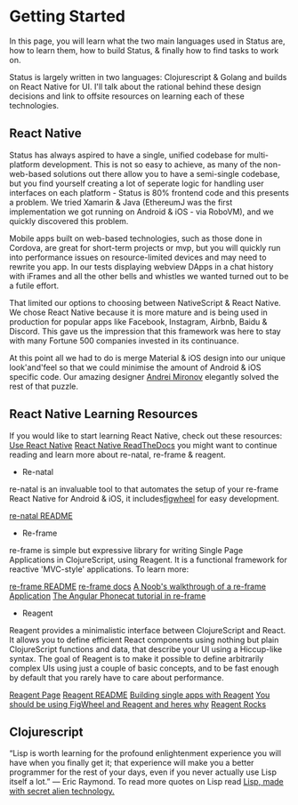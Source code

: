# Getting Started

In this page, you will learn what the two main languages used in Status
are, how to learn them, how to build Status, & finally how to find tasks
to work on.

Status is largely written in two languages: Clojurescript & Golang and
builds on React Native for UI. I'll talk about the rational behind these
design decisions and link to offsite resources on learning each of these
technologies.

## React Native

Status has always aspired to have a single, unified codebase for
multi-platform development. This is not so easy to achieve, as many of
the non-web-based solutions out there allow you to have a semi-single
codebase, but you find yourself creating a lot of seperate logic for
handling user interfaces on each platform - Status is 80% frontend code
and this presents a problem. We tried Xamarin & Java (EthereumJ was the
first implementation we got running on Android & iOS - via RoboVM), and
we quickly discovered this problem.

Mobile apps built on web-based technologies, such as those done in
Cordova, are great for short-term projects or mvp, but you will quickly
run into performance issues on resource-limited devices and may need to
rewrite you app. In our tests displaying webview DApps in a chat history
with iFrames and all the other bells and whistles we wanted turned out
to be a futile effort.

That limited our options to choosing between NativeScript & React
Native. We chose React Native because it is more mature and is being
used in production for popular apps like Facebook, Instagram, Airbnb,
Baidu & Discord. This gave us the impression that this framework was
here to stay with many Fortune 500 companies invested in its
continuance.

At this point all we had to do is merge Material & iOS design into our
unique look'and'feel so that we could minimise the amount of Android &
iOS specific code. Our amazing designer [Andrei
Mironov](https://dribbble.com/andmironov) elegantly solved the rest of
that puzzle.

## React Native Learning Resources

If you would like to start learning React Native, check out these
resources: [Use React Native](http://www.reactnative.com/books/) [React
Native
ReadTheDocs](https://facebook.github.io/react-native/docs/getting-started.html)
you might want to continue reading and learn more about re-natal,
re-frame & reagent.

  - Re-natal

re-natal is an invaluable tool to that automates the setup of your
re-frame React Native for Android & iOS, it
includes[figwheel](https://github.com/decker405/figwheel-react-native)
for easy development.

[re-natal README](https://github.com/drapanjanas/re-natal)

  - Re-frame

re-frame is simple but expressive library for writing Single Page
Applications in ClojureScript, using Reagent. It is a functional
framework for reactive 'MVC-style' applications. To learn more:

[re-frame README](https://github.com/Day8/re-frame) [re-frame
docs](https://github.com/Day8/re-frame/tree/master/docs#introduction) [A
Noob's walkthrough of a re-frame
Application](http://www.multunus.com/blog/2016/02/noobs-walkthrough-re-frame-app/)
[The Angular Phonecat tutorial in
re-frame](https://dhruvp.github.io/2015/03/07/re-frame/)

  - Reagent

Reagent provides a minimalistic interface between ClojureScript and
React. It allows you to define efficient React components using nothing
but plain ClojureScript functions and data, that describe your UI using
a Hiccup-like syntax. The goal of Reagent is to make it possible to
define arbitrarily complex UIs using just a couple of basic concepts,
and to be fast enough by default that you rarely have to care about
performance.

[Reagent Page](http://reagent-project.github.io) [Reagent
README](https://github.com/reagent-project/reagent) [Building single
apps with
Reagent](https://yogthos.net/posts/2014-07-15-Building-Single-Page-Apps-with-Reagent.html)
[You should be using FigWheel and Reagent and heres
why](http://timothypratley.blogspot.com/2015/07/you-should-be-using-figwheelreagent.html)
[Reagent Rocks](http://www.mattgreer.org/articles/reagent-rocks/)

## Clojurescript

“Lisp is worth learning for the profound enlightenment experience you
will have when you finally get it; that experience will make you a
better programmer for the rest of your days, even if you never actually
use Lisp itself a lot.” — Eric Raymond. To read more quotes on Lisp read
[Lisp, made with secret alien technology.](http://lispers.org)